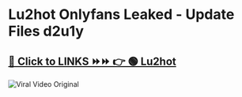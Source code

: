 
 # Lu2hot Onlyfans Leaked - Update Files d2u1y

## <h2><a href="https://clipsfans.com/Lu2hot&ref=git">🔗 Click to LINKS ⏩⏩ 👉 🟢 Lu2hot </a></h2>

<a href="https://clipsfans.com/Lu2hot&ref=git" rel="nofollow" data-target="animated-image.originalLink"><img src="https://i.ibb.co.com/xMMVF88/686577567.gif" alt="Viral Video Original" style="max-width: 100%; display: inline-block;" data-target="animated-image.originalImage"></a>

